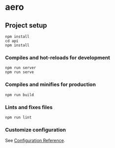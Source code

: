 # aero

## Project setup
```
npm install
cd api
npm install
```

### Compiles and hot-reloads for development
```
npm run server
npm run serve
```

### Compiles and minifies for production
```
npm run build
```

### Lints and fixes files
```
npm run lint
```

### Customize configuration
See [Configuration Reference](https://cli.vuejs.org/config/).
